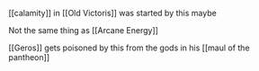 [[calamity]] in [[Old Victoris]] was started by this maybe

Not the same thing as [[Arcane Energy]]

[[Geros]] gets poisoned by this from the gods in his [[maul of the pantheon]]
